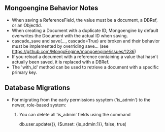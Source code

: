 ## Mongoengine Behavior Notes ##
- When saving a ReferenceField, the value must be a document, a DBRef, or an ObjectId.
- When creating a Document with a duplicate ID, Mongoengine by default overwrites the Document with the actual ID when saving.
- cascade_save and save(..., cascade=True) are broken and their behavior must be implemented by overriding save...
    (see https://github.com/MongoEngine/mongoengine/issues/1236)
- If you reload a document with a reference containing a value that hasn't actually been saved, it is replaced with a DBRef.
- The 'with_id' method can be used to retrieve a document with a specific primary key.

## Database Migrations ##
- For migrating from the early permissions sysytem ('is_admin') to the newer, role-based system:
    1. You can delete all 'is_admin' fields using the command

        db.user.update({}, {$unset: {is_admin:1}}, false, true)
    